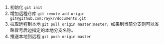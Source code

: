 1. 初始化 `git init`
2. 增加远程仓库 `git remote add origin git@github.com:raykr/documents.git`
3. 拉取远程到本地 `git pull origin master:master`，如果到当前分支则可以省略冒号后边指定的本地分支名称。
4. 推送本地到远程 `git push origin master`
